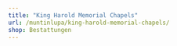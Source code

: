 ```yaml
---
title: "King Harold Memorial Chapels"
url: /muntinlupa/king-harold-memorial-chapels/
shop: Bestattungen
---
```

